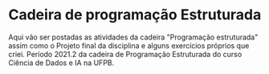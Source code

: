 # Cadeira de programação Estruturada 

Aqui vão ser postadas as atividades da cadeira "Programação estruturada" assim como o Projeto final da disciplina e alguns exercícios próprios que criei.
Período 2021.2 da cadeira de Programação Estruturada do curso Ciência de Dados e IA na UFPB.
